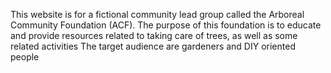 This website is for a fictional community lead group called the Arboreal Community Foundation (ACF). 
The purpose of this foundation is to educate and provide resources related to taking care of trees, as well as some related activities
The target audience are gardeners and DIY oriented people 

~~~~~~~~~~~~~~~~~~~~~~~~~~~~~~~~~~~~~~~~~~~~~~~~~~~~~~~~~~~~